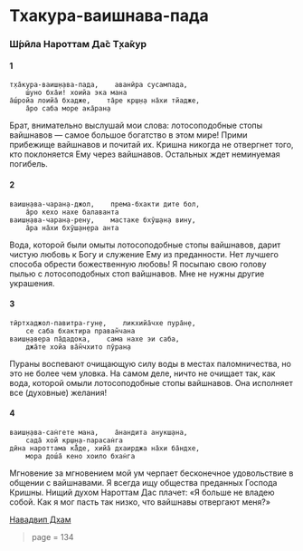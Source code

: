 # Тхакура-ваишнава-пада

### Ш́рӣла Нароттам Да̄с Т̣ха̄кур

#### 1

    т̣ха̄кура-ваиш̣н̣ава-пада,    аванӣра сусампада,
        ш́уно бха̄и! хоийа эка мана
    а̄ш́ройа лоийа̄ бхадже,    та̄ре кр̣ш̣н̣а на̄хи тйадже,
        а̄ро саба море ака̄ран̣а

Брат, внимательно выслушай мои слова: лотосоподобные стопы вайшнавов — самое большое богатство в этом мире! Прими прибежище вайшнавов и почитай их. Кришна никогда не отвергнет того, кто поклоняется Ему через вайшнавов. Остальных ждет неминуемая погибель.

#### 2

    ваиш̣н̣ава-чаран̣а-джол,    према-бхакти дите бол,
        а̄ро кехо нахе балаванта
    ваиш̣н̣ава-чаран̣а-рену,    мастаке бхӯш̣ан̣а вину,
        а̄ра на̄хи бхӯш̣ан̣ера анта

Вода, которой были омыты лотосоподобные стопы вайшнавов, дарит чистую любовь к Богу и служение Ему из преданности. Нет лучшего способа обрести божественную любовь! Я посыпаю свою голову пылью с лотосоподобных стоп вайшнавов. Мне не нужны другие украшения.

#### 3

    тӣртхаджол-павитра-гун̣е,    ликхийа̄чхе пура̄н̣е,
        се саба бхактира праван̃чана
    ваиш̣н̣авера па̄дадока,    сама нахе эи саба,
        джа̄те хойа ва̄н̃чхито пӯран̣а

Пураны воспевают очищающую силу воды в местах паломничества, но это не более чем уловка. На самом деле, ничто не очищает так, как вода, которой омыли лотосоподобные стопы вайшнавов. Она исполняет все (духовные) желания!

#### 4

    ваиш̣н̣ава-сан̇гете мана,    а̄нандита анукш̣ана,
        сада̄ хой кр̣ш̣н̣а-парасан̇га
    дӣна нароттама ка̄̐де, хийа̄ дхаирджа на̄хи ба̄ндхе,
        мора дош́а̄ кено хоило бхан̇га

Мгновение за мгновением мой ум черпает бесконечное удовольствие в общении с вайшнавами. Я всегда ищу общества преданных Господа Кришны. Нищий духом Нароттам Дас плачет: «Я больше не владею собой. Как я мог пасть так низко, что вайшнавы отвергают меня?»


[Навадвип Дхам](https://soundcloud.com/bharatimaharaj/navadwip-scsm-thakura-vaisnava)


> page = 134